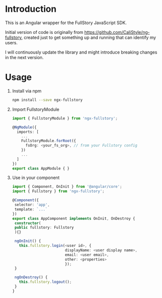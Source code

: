# Introduction

This is an Angular wrapper for the FullStory JavaScript SDK.

Initial version of code is originally from https://github.com/CaliStyle/ng-fullstory, created just to get something up and running that can identify my users.

I will continuously update the library and might introduce breaking changes in the next version.

# Usage
1. Install via npm
   ```bash
   npm install --save ngx-fullstory
   ```
   
2. Import FullstoryModule

   ```typescript
   import { FullstoryModule } from 'ngx-fullstory';

   @NgModule({
     imports: [
       ...
       FullstoryModule.forRoot({
         fsOrg: <your_fs_org>, // from your Fullstory config
       })
       ...
     ]
   })
   export class AppModule { }
   ```

3. Use in your component

   ```typescript
   import { Component, OnInit } from '@angular/core';
   import { Fullstory } from 'ngx-fullstory';

   @Component({
    selector: 'app',
    template: `...`
   })
   export class AppComponent implements OnInit, OnDestroy {
    constructor(
    public fullstory: Fullstory
    ){}

    ngOnInit() {
      this.fullstory.login(<user id>, {
                           displayName: <user display name>,
                           email: <user email>,
                           other: <properties>
                           });
    }

    ngOnDestroy() {
      this.fullstory.logout();
    }
   }
   ```
